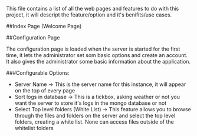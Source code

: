 This file contains a list of all the web pages and features to do with this project, it will descript the feature/option and it's benifits/use cases.

##Index Page (Welcome Page)


##Configuration Page

The configuration page is loaded when the server is started for the first time, it lets the administrator set som basic options and create an account. It also gives the administrator some basic information about the application.

###Configurable Options:

- Server Name -> This is the server name for this instance, it will appear on the top of every page
- Sort logs in database -> This is a tickbox, asking weather or not you want the server to store it's logs in the mongo database or not
- Select Top level folders (White List) -> This feature allows you to browse through the files and folders on the server and select the top level folders, creating a white list. None can access files outside of the whitelist folders
